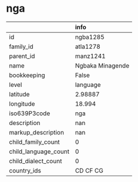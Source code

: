 # nga
|                      | info             |
|:---------------------|:-----------------|
| id                   | ngba1285         |
| family_id            | atla1278         |
| parent_id            | manz1241         |
| name                 | Ngbaka Minagende |
| bookkeeping          | False            |
| level                | language         |
| latitude             | 2.98887          |
| longitude            | 18.994           |
| iso639P3code         | nga              |
| description          | nan              |
| markup_description   | nan              |
| child_family_count   | 0                |
| child_language_count | 0                |
| child_dialect_count  | 0                |
| country_ids          | CD CF CG         |
